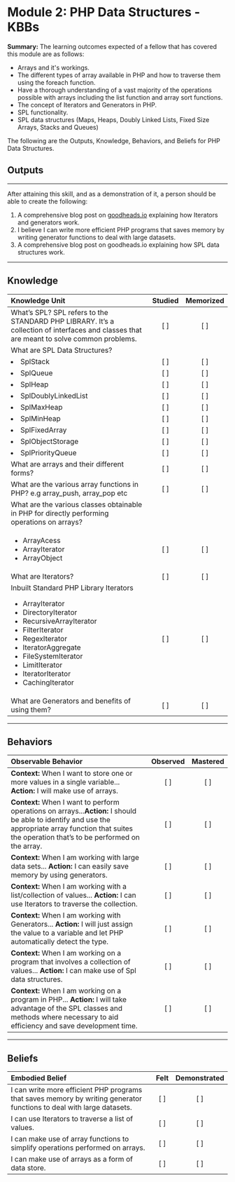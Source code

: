 # Module 2: PHP Data Structures - KBBs
**Summary:**
The learning outcomes expected of a fellow that has covered this module are as follows:
- Arrays and it's workings.
- The different types of array available in PHP and how to traverse them using the foreach function.
- Have a thorough understanding of a vast majority of the operations possible with arrays including the list function and array sort functions.
- The concept of Iterators and Generators in PHP.
- SPL functionality.
- SPL data structures (Maps, Heaps, Doubly Linked Lists, Fixed Size Arrays, Stacks and Queues)

The following are the Outputs, Knowledge, Behaviors, and Beliefs for PHP Data Structures.

## **Outputs**
----------
After attaining this skill, and as a demonstration of it, a person should be able to create the following:

1. A comprehensive blog post on [goodheads.io](http://goodheads.io) explaining how Iterators and generators work.
2. I believe I can write more efficient PHP programs that saves memory by writing generator functions to deal with large datasets.
3. A comprehensive blog post on goodheads.io explaining how SPL data structures work.

----------
## **Knowledge**


| Knowledge Unit   |      Studied      | Memorized |
|:-------------|:------------------:|:--------:|
| What’s SPL? SPL refers to the STANDARD PHP LIBRARY. It’s a collection of interfaces and classes that are meant to solve common problems.| [ ] | [ ] |
| What are SPL Data Structures?
| <li>SplStack</li>| [ ] | [ ] |
| <li>SplQueue</li>| [ ] | [ ] |
| <li>SplHeap</li>| [ ] | [ ] |
| <li>SplDoublyLinkedList</li>| [ ] | [ ] |
| <li>SplMaxHeap</li>| [ ] | [ ] |
| <li>SplMinHeap</li>| [ ] | [ ] |
| <li>SplFixedArray</li>| [ ] | [ ] |
| <li>SplObjectStorage</li> | [ ] | [ ] |
| <li>SplPriorityQueue</li> | [ ] | [ ] |
| What are arrays and their different forms?| [ ] | [ ] |
| What are the various array functions in PHP? e.g array_push, array_pop etc| [ ] | [ ] |
| What are the various classes obtainable in PHP for directly performing operations on arrays?
| <ul><li>ArrayAcess</li><li>ArrayIterator</li><li>ArrayObject</li></ul>| [ ] | [ ] |
| What are Iterators?| [ ] | [ ] |
| Inbuilt Standard PHP Library Iterators<ul><li>ArrayIterator</li><li>DirectoryIterator</li><li>RecursiveArrayIterator</li><li>FilterIterator</li><li>RegexIterator</li><li>IteratorAggregate</li><li>FileSystemIterator</li><li>LimitIterator</li><li>IteratorIterator</li><li>CachingIterator</li></ul>| [ ] | [ ] |
| What are Generators and benefits of using them?| [ ] | [ ] |


----------


## **Behaviors**

| Observable Behavior   |      Observed      | Mastered |
|:-------------|:------------------:|:--------:|
| **Context:**  When I want to store one or more values in a single variable... **Action:**  I will make use of arrays.| [ ] | [ ]  |
| **Context:** When I want to perform operations on arrays...**Action:** I should be able to identify and use the appropriate array function that suites the operation that’s to be performed on the array.|   [ ]   |   [ ] |
| **Context:** When I am working with large data sets... **Action:**  I can easily save memory by using generators. |   [ ]   |   [ ] |
| **Context:** When I am working with a list/collection of values... **Action:** I can use Iterators to traverse the collection.|   [ ]   |   [ ] |
| **Context:** When I am working with Generators... **Action:** I will just assign the value to a variable and let PHP automatically detect the type. |   [ ]   |   [ ] |
| **Context:**  When I am working on a program that involves a collection of values... **Action:**  I can make use of Spl data structures.|   [ ]   |   [ ] |
| **Context:** When I am working on a program in PHP... **Action:** I will take advantage of the SPL classes and methods where necessary to aid efficiency and save development time.|   [ ]   |   [ ] |

----------


## **Beliefs**


| Embodied Belief   |      Felt      | Demonstrated |
|:-------------|:------------------:|:--------:|
| I can write more efficient PHP programs that saves memory by writing generator functions to deal with large datasets.| [ ] | [ ]  |
| I can use Iterators to traverse a list of values. |   [ ]   |   [ ] |
| I can make use of array functions to simplify operations performed on arrays.|   [ ]   |   [ ] |
| I can make use of arrays as a form of data store. |   [ ]   |   [ ] |

